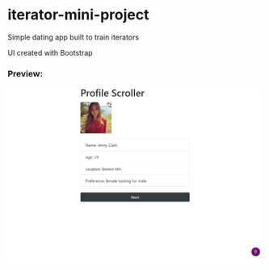 # iterator-mini-project

Simple dating app built to train iterators

UI created with Bootstrap

### Preview:
![alt-text](https://github.com/PierreBezuchow/iterator-mini-project/blob/master/img/profile-scroller-screenshot.png)
